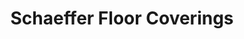 ---
title: "Schaeffer Floor Coverings"
url: /bechtelsville/schaeffer-floor-coverings/
shop: Fußböden
---